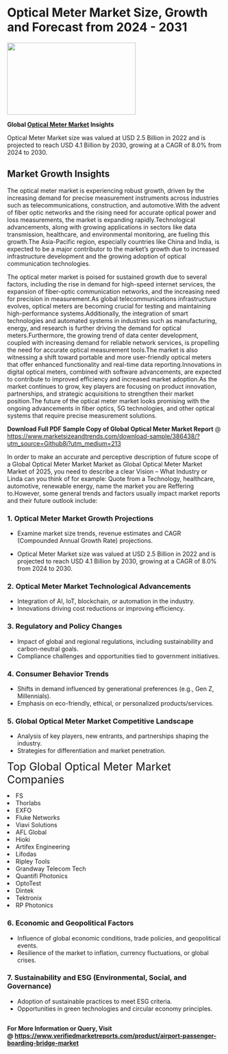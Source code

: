<H1>Optical Meter Market Size, Growth and Forecast from 2024 - 2031</H1><img class="aligncenter size-medium wp-image-584254" src="https://thirdeyenews.in/wp-content/uploads/2024/09/Global-Market-Research-300x168.jpeg" alt="" width="300" height="168" /><p><strong>Global&nbsp;<a href="https://www.marketsizeandtrends.com/download-sample/386438/?utm_source=Github8j?utm_medium=213">Optical Meter Market</a> Insights</strong></p><p>Optical Meter Market size was valued at USD 2.5 Billion in 2022 and is projected to reach USD 4.1 Billion by 2030, growing at a CAGR of 8.0% from 2024 to 2030.</p><p><h2>Market Growth Insights</h2> <p>The optical meter market is experiencing robust growth, driven by the increasing demand for precise measurement instruments across industries such as telecommunications, construction, and automotive.With the advent of fiber optic networks and the rising need for accurate optical power and loss measurements, the market is expanding rapidly.Technological advancements, along with growing applications in sectors like data transmission, healthcare, and environmental monitoring, are fueling this growth.The Asia-Pacific region, especially countries like China and India, is expected to be a major contributor to the market’s growth due to increased infrastructure development and the growing adoption of optical communication technologies.</p> <p>The optical meter market is poised for sustained growth due to several factors, including the rise in demand for high-speed internet services, the expansion of fiber-optic communication networks, and the increasing need for precision in measurement.As global telecommunications infrastructure evolves, optical meters are becoming crucial for testing and maintaining high-performance systems.Additionally, the integration of smart technologies and automated systems in industries such as manufacturing, energy, and research is further driving the demand for optical meters.Furthermore, the growing trend of data center development, coupled with increasing demand for reliable network services, is propelling the need for accurate optical measurement tools.The market is also witnessing a shift toward portable and more user-friendly optical meters that offer enhanced functionality and real-time data reporting.Innovations in digital optical meters, combined with software advancements, are expected to contribute to improved efficiency and increased market adoption.As the market continues to grow, key players are focusing on product innovation, partnerships, and strategic acquisitions to strengthen their market position.The future of the optical meter market looks promising with the ongoing advancements in fiber optics, 5G technologies, and other optical systems that require precise measurement solutions.</p> <p><span class=""><strong>Download Full PDF Sample Copy of Global Optical Meter Market Report</strong> @ <a href="https://www.marketsizeandtrends.com/download-sample/386438/?utm_source=Github8j?utm_medium=213" target="_blank">https://www.marketsizeandtrends.com/download-sample/386438/?utm_source=Github8j?utm_medium=213</a></span></p><p>In order to make an accurate and perceptive description of future scope of a Global&nbsp;Optical Meter Market Market as Global&nbsp;Optical Meter Market Market of 2025, you need to describe a clear Vision &ndash; What Industry or Linda can you think of for example: Quote from a Technology, healthcare, automotive, renewable energy, name the market you are Reffering to.However, some general trends and factors usually impact market reports and their future outlook include:</p><h3>1.&nbsp;<strong>Optical Meter Market Growth Projections</strong></h3><ul><li>Examine market size trends, revenue estimates and CAGR (Compounded Annual Growth Rate) projections.</li><li><p>Optical Meter Market size was valued at USD 2.5 Billion in 2022 and is projected to reach USD 4.1 Billion by 2030, growing at a CAGR of 8.0% from 2024 to 2030.</p></li></ul><h3>2.&nbsp;<strong>Optical Meter Market Technological Advancements</strong></h3><ul><li>Integration of AI, IoT, blockchain, or automation in the industry.</li><li>Innovations driving cost reductions or improving efficiency.</li></ul><h3>3.&nbsp;<strong>Regulatory and Policy Changes</strong></h3><ul><li>Impact of global and regional regulations, including sustainability and carbon-neutral goals.</li><li>Compliance challenges and opportunities tied to government initiatives.</li></ul><h3>4.&nbsp;<strong>Consumer Behavior Trends</strong></h3><ul><li>Shifts in demand influenced by generational preferences (e.g., Gen Z, Millennials).</li><li>Emphasis on eco-friendly, ethical, or personalized products/services.</li></ul><h3>5.&nbsp;<strong>Global Optical Meter Market Competitive Landscape</strong></h3><ul><li>Analysis of key players, new entrants, and partnerships shaping the industry.</li><li>Strategies for differentiation and market penetration.</li></ul><p data-pm-slice="1 1 []"><span style="color: inherit; font-family: inherit; font-size: 25px;">Top Global Optical Meter Market Companies</span></p><div class="" data-test-id=""><p><li>FS</li><li> Thorlabs</li><li> EXFO</li><li> Fluke Networks</li><li> Viavi Solutions</li><li> AFL Global</li><li> Hioki</li><li> Artifex Engineering</li><li> Lifodas</li><li> Ripley Tools</li><li> Grandway Telecom Tech</li><li> Quantifi Photonics</li><li> OptoTest</li><li> Dintek</li><li> Tektronix</li><li> RP Photonics</li></p></div><h3>6.&nbsp;<strong>Economic and Geopolitical Factors</strong></h3><ul><li>Influence of global economic conditions, trade policies, and geopolitical events.</li><li>Resilience of the market to inflation, currency fluctuations, or global crises.</li></ul><h3>7.&nbsp;<strong>Sustainability and ESG (Environmental, Social, and Governance)</strong></h3><ul><li>Adoption of sustainable practices to meet ESG criteria.</li><li>Opportunities in green technologies and circular economy principles.</li></ul><h2><strong style="font-size: 14px;">For More Information or Query, Visit @&nbsp;</strong><a style="background-color: #ffffff; font-size: 14px;" href="https://www.marketsizeandtrends.com/report/optical-meter-market/" target="_blank">https://www.verifiedmarketreports.com/product/airport-passenger-boarding-bridge-market</a></h2>